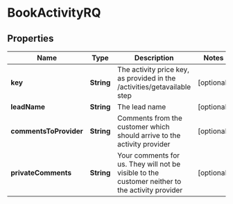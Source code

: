 
# BookActivityRQ

## Properties
Name | Type | Description | Notes
------------ | ------------- | ------------- | -------------
**key** | **String** | The activity price key, as provided in the /activities/getavailable step |  [optional]
**leadName** | **String** | The lead name |  [optional]
**commentsToProvider** | **String** | Comments from the customer which should arrive to the activity provider |  [optional]
**privateComments** | **String** | Your comments for us. They will not be visible to the customer neither to the activity provider |  [optional]



